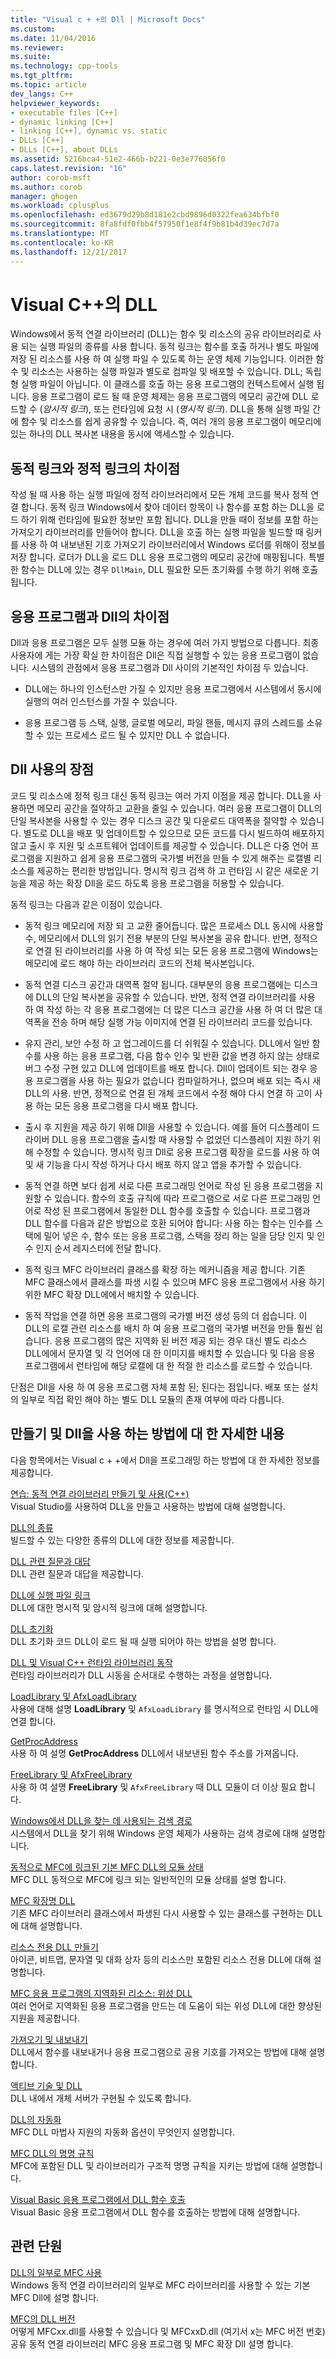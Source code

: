 ```yaml
---
title: "Visual c + +의 Dll | Microsoft Docs"
ms.custom: 
ms.date: 11/04/2016
ms.reviewer: 
ms.suite: 
ms.technology: cpp-tools
ms.tgt_pltfrm: 
ms.topic: article
dev_langs: C++
helpviewer_keywords:
- executable files [C++]
- dynamic linking [C++]
- linking [C++], dynamic vs. static
- DLLs [C++]
- DLLs [C++], about DLLs
ms.assetid: 5216bca4-51e2-466b-b221-0e3e776056f0
caps.latest.revision: "16"
author: corob-msft
ms.author: corob
manager: ghogen
ms.workload: cplusplus
ms.openlocfilehash: ed3679d29b8d181e2cbd9896d0322fea634bfbf0
ms.sourcegitcommit: 8fa8fdf0fbb4f57950f1e8f4f9b81b4d39ec7d7a
ms.translationtype: MT
ms.contentlocale: ko-KR
ms.lasthandoff: 12/21/2017
---
```

# <a name="dlls-in-visual-c"></a>Visual C++의 DLL  
  
Windows에서 동적 연결 라이브러리 (DLL)는 함수 및 리소스의 공유 라이브러리로 사용 되는 실행 파일의 종류를 사용 합니다. 동적 링크는 함수를 호출 하거나 별도 파일에 저장 된 리소스를 사용 하 여 실행 파일 수 있도록 하는 운영 체제 기능입니다. 이러한 함수 및 리소스는 사용하는 실행 파일과 별도로 컴파일 및 배포할 수 있습니다. DLL; 독립형 실행 파일이 아닙니다. 이 클래스를 호출 하는 응용 프로그램의 컨텍스트에서 실행 됩니다. 응용 프로그램이 로드 될 때 운영 체제는 응용 프로그램의 메모리 공간에 DLL 로드할 수 (*암시적 링크*), 또는 런타임에 요청 시 (*명시적 링크*). DLL을 통해 실행 파일 간에 함수 및 리소스를 쉽게 공유할 수 있습니다. 즉, 여러 개의 응용 프로그램이 메모리에 있는 하나의 DLL 복사본 내용을 동시에 액세스할 수 있습니다.  
  
## <a name="differences-between-dynamic-linking-and-static-linking"></a>동적 링크와 정적 링크의 차이점  
  
작성 될 때 사용 하는 실행 파일에 정적 라이브러리에서 모든 개체 코드를 복사 정적 연결 합니다. 동적 링크 Windows에서 찾아 데이터 항목이 나 함수를 포함 하는 DLL을 로드 하기 위해 런타임에 필요한 정보만 포함 됩니다. DLL을 만들 때이 정보를 포함 하는 가져오기 라이브러리를 만들어야 합니다. DLL을 호출 하는 실행 파일을 빌드할 때 링커를 사용 하 여 내보낸된 기호 가져오기 라이브러리에서 Windows 로더를 위해이 정보를 저장 합니다. 로더가 DLL을 로드 DLL 응용 프로그램의 메모리 공간에 매핑됩니다. 특별 한 함수는 DLL에 있는 경우 `DllMain`, DLL 필요한 모든 초기화를 수행 하기 위해 호출 됩니다.  
  
<a name="differences-between-applications-and-dlls"></a>  
  
## <a name="differences-between-applications-and-dlls"></a>응용 프로그램과 Dll의 차이점  
  
Dll과 응용 프로그램은 모두 실행 모듈 하는 경우에 여러 가지 방법으로 다릅니다. 최종 사용자에 게는 가장 확실 한 차이점은 Dll은 직접 실행할 수 있는 응용 프로그램이 없습니다. 시스템의 관점에서 응용 프로그램과 Dll 사이의 기본적인 차이점 두 있습니다.  
  
-   DLL에는 하나의 인스턴스만 가질 수 있지만 응용 프로그램에서 시스템에서 동시에 실행의 여러 인스턴스를 가질 수 있습니다.  
  
-   응용 프로그램 등 스택, 실행, 글로벌 메모리, 파일 핸들, 메시지 큐의 스레드를 소유할 수 있는 프로세스 로드 될 수 있지만 DLL 수 없습니다.  
  
<a name="advantages-of-using-dlls"></a>  
  
## <a name="advantages-of-using-dlls"></a>Dll 사용의 장점  
  
코드 및 리소스에 정적 링크 대신 동적 링크는 여러 가지 이점을 제공 합니다. DLL을 사용하면 메모리 공간을 절약하고 교환을 줄일 수 있습니다. 여러 응용 프로그램이 DLL의 단일 복사본을 사용할 수 있는 경우 디스크 공간 및 다운로드 대역폭을 절약할 수 있습니다. 별도로 DLL을 배포 및 업데이트할 수 있으므로 모든 코드를 다시 빌드하여 배포하지 않고 출시 후 지원 및 소프트웨어 업데이트를 제공할 수 있습니다. DLL은 다중 언어 프로그램을 지원하고 쉽게 응용 프로그램의 국가별 버전을 만들 수 있게 해주는 로캘별 리소스를 제공하는 편리한 방법입니다. 명시적 링크 검색 하 고 런타임 시 같은 새로운 기능을 제공 하는 확장 Dll을 로드 하도록 응용 프로그램을 허용할 수 있습니다.  
  
동적 링크는 다음과 같은 이점이 있습니다.  
  
-   동적 링크 메모리에 저장 되 고 교환 줄어듭니다. 많은 프로세스 DLL 동시에 사용할 수, 메모리에서 DLL의 읽기 전용 부분의 단일 복사본을 공유 합니다. 반면, 정적으로 연결 된 라이브러리를 사용 하 여 작성 되는 모든 응용 프로그램에 Windows는 메모리에 로드 해야 하는 라이브러리 코드의 전체 복사본입니다.  
  
-   동적 연결 디스크 공간과 대역폭 절약 됩니다. 대부분의 응용 프로그램에는 디스크에 DLL의 단일 복사본을 공유할 수 있습니다. 반면, 정적 연결 라이브러리를 사용 하 여 작성 하는 각 응용 프로그램에는 더 많은 디스크 공간을 사용 하 여 더 많은 대역폭을 전송 하며 해당 실행 가능 이미지에 연결 된 라이브러리 코드를 있습니다.  
  
-   유지 관리, 보안 수정 하 고 업그레이드를 더 쉬워질 수 있습니다. DLL에서 일반 함수를 사용 하는 응용 프로그램, 다음 함수 인수 및 반환 값을 변경 하지 않는 상태로 버그 수정 구현 있고 DLL에 업데이트를 배포 합니다. Dll이 업데이트 되는 경우 응용 프로그램을 사용 하는 필요가 없습니다 컴파일하거나, 없으며 배포 되는 즉시 새 DLL의 사용. 반면, 정적으로 연결 된 개체 코드에서 수정 해야 다시 연결 하 고이 사용 하는 모든 응용 프로그램을 다시 배포 합니다.  
  
-   출시 후 지원을 제공 하기 위해 Dll을 사용할 수 있습니다. 예를 들어 디스플레이 드라이버 DLL 응용 프로그램을 출시할 때 사용할 수 없었던 디스플레이 지원 하기 위해 수정할 수 있습니다. 명시적 링크 Dll로 응용 프로그램 확장을 로드를 사용 하 여 및 새 기능을 다시 작성 하거나 다시 배포 하지 않고 앱을 추가할 수 있습니다.  
  
-   동적 연결 하면 보다 쉽게 서로 다른 프로그래밍 언어로 작성 된 응용 프로그램을 지원할 수 있습니다. 함수의 호출 규칙에 따라 프로그램으로 서로 다른 프로그래밍 언어로 작성 된 프로그램에서 동일한 DLL 함수를 호출할 수 있습니다. 프로그램과 DLL 함수를 다음과 같은 방법으로 호환 되어야 합니다: 사용 하는 함수는 인수를 스택에 밀어 넣은 수, 함수 또는 응용 프로그램, 스택을 정리 하는 일을 담당 인지 및 인수 인지 순서 레지스터에 전달 합니다.  
  
-   동적 링크 MFC 라이브러리 클래스를 확장 하는 메커니즘을 제공 합니다. 기존 MFC 클래스에서 클래스를 파생 시킬 수 있으며 MFC 응용 프로그램에서 사용 하기 위한 MFC 확장 DLL에에서 배치할 수 있습니다.  
  
-   동적 작업을 연결 하면 응용 프로그램의 국가별 버전 생성 등의 더 쉽습니다. 이 DLL의 로캘 관련 리소스를 배치 하 여 응용 프로그램의 국가별 버전을 만들 훨씬 쉽습니다. 응용 프로그램의 많은 지역화 된 버전 제공 되는 경우 대신 별도 리소스 DLL에에서 문자열 및 각 언어에 대 한 이미지를 배치할 수 있습니다 및 다음 응용 프로그램에서 런타임에 해당 로캘에 대 한 적절 한 리소스를 로드할 수 있습니다.   
  
 단점은 Dll을 사용 하 여 응용 프로그램 자체 포함 된; 된다는 점입니다. 배포 또는 설치의 일부로 직접 확인 해야 하는 별도 DLL 모듈의 존재 여부에 따라 다릅니다.  
  
  
## <a name="more-information-on-how-to-create-and-use-dlls"></a>만들기 및 Dll을 사용 하는 방법에 대 한 자세한 내용  
  
다음 항목에서는 Visual c + +에서 Dll을 프로그래밍 하는 방법에 대 한 자세한 정보를 제공합니다.  
  
 [연습: 동적 연결 라이브러리 만들기 및 사용(C++)](../build/walkthrough-creating-and-using-a-dynamic-link-library-cpp.md)  
 Visual Studio를 사용하여 DLL을 만들고 사용하는 방법에 대해 설명합니다.  
  
 [DLL의 종류](../build/kinds-of-dlls.md)  
 빌드할 수 있는 다양한 종류의 DLL에 대한 정보를 제공합니다.  
  
 [DLL 관련 질문과 대답](../build/dll-frequently-asked-questions.md)  
 DLL 관련 질문과 대답을 제공합니다.  
  
 [DLL에 실행 파일 링크](../build/linking-an-executable-to-a-dll.md)  
 DLL에 대한 명시적 및 암시적 링크에 대해 설명합니다.  
  
 [DLL 초기화](../build/run-time-library-behavior.md#initializing-a-dll)  
 DLL 초기화 코드 DLL이 로드 될 때 실행 되어야 하는 방법을 설명 합니다.  
  
 [DLL 및 Visual C++ 런타임 라이브러리 동작](../build/run-time-library-behavior.md)  
 런타임 라이브러리가 DLL 시동을 순서대로 수행하는 과정을 설명합니다.  
  
 [LoadLibrary 및 AfxLoadLibrary](../build/loadlibrary-and-afxloadlibrary.md)  
 사용에 대해 설명 **LoadLibrary** 및 `AfxLoadLibrary` 를 명시적으로 런타임 시 DLL에 연결 합니다.  
  
 [GetProcAddress](../build/getprocaddress.md)  
 사용 하 여 설명 **GetProcAddress** DLL에서 내보낸된 함수 주소를 가져옵니다.  
  
 [FreeLibrary 및 AfxFreeLibrary](../build/freelibrary-and-afxfreelibrary.md)  
 사용 하 여 설명 **FreeLibrary** 및 `AfxFreeLibrary` 때 DLL 모듈이 더 이상 필요 합니다.  
  
 [Windows에서 DLL을 찾는 데 사용되는 검색 경로](../build/search-path-used-by-windows-to-locate-a-dll.md)  
 시스템에서 DLL을 찾기 위해 Windows 운영 체제가 사용하는 검색 경로에 대해 설명합니다.  
  
 [동적으로 MFC에 링크된 기본 MFC DLL의 모듈 상태](../build/module-states-of-a-regular-dll-dynamically-linked-to-mfc.md)  
 MFC DLL 동적으로 MFC에 링크 되는 일반적인의 모듈 상태를 설명 합니다.  
  
 [MFC 확장명 DLL](../build/extension-dlls-overview.md)  
 기존 MFC 라이브러리 클래스에서 파생된 다시 사용할 수 있는 클래스를 구현하는 DLL에 대해 설명합니다.  
  
 [리소스 전용 DLL 만들기](../build/creating-a-resource-only-dll.md)  
 아이콘, 비트맵, 문자열 및 대화 상자 등의 리소스만 포함된 리소스 전용 DLL에 대해 설명합니다.  
  
 [MFC 응용 프로그램의 지역화된 리소스: 위성 DLL](../build/localized-resources-in-mfc-applications-satellite-dlls.md)  
 여러 언어로 지역화된 응용 프로그램을 만드는 데 도움이 되는 위성 DLL에 대한 향상된 지원을 제공합니다.  
  
 [가져오기 및 내보내기](../build/importing-and-exporting.md)  
 DLL에서 함수를 내보내거나 응용 프로그램으로 공용 기호를 가져오는 방법에 대해 설명합니다.  
  
 [액티브 기술 및 DLL](../build/active-technology-and-dlls.md)  
 DLL 내에서 개체 서버가 구현될 수 있도록 합니다.  
  
 [DLL의 자동화](../build/automation-in-a-dll.md)  
 MFC DLL 마법사 지원의 자동화 옵션이 무엇인지 설명합니다.  
  
 [MFC DLL의 명명 규칙](../build/naming-conventions-for-mfc-dlls.md)  
 MFC에 포함된 DLL 및 라이브러리가 구조적 명명 규칙을 지키는 방법에 대해 설명합니다.  
  
 [Visual Basic 응용 프로그램에서 DLL 함수 호출](../build/calling-dll-functions-from-visual-basic-applications.md)  
 Visual Basic 응용 프로그램에서 DLL 함수를 호출하는 방법에 대해 설명합니다.  
  
## <a name="related-sections"></a>관련 단원  
  
 [DLL의 일부로 MFC 사용](../mfc/tn011-using-mfc-as-part-of-a-dll.md)  
 Windows 동적 연결 라이브러리의 일부로 MFC 라이브러리를 사용할 수 있는 기본 MFC Dll에 설명 합니다.  
  
 [MFC의 DLL 버전](../mfc/tn033-dll-version-of-mfc.md)  
 어떻게 MFCxx.dll를 사용할 수 있습니다 및 MFCxxD.dll (여기서 x는 MFC 버전 번호) 공유 동적 연결 라이브러리 MFC 응용 프로그램 및 MFC 확장 Dll 설명 합니다.  
